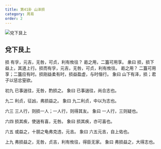 ```yaml
---
title: 第41卦 山泽损
category: 周易
order: 2
---
```


![兌下艮上](https://upload.wikimedia.org/wikipedia/commons/f/f4/Yijing-41.png)

## 兌下艮上

损 有孚，元吉，无咎，可贞，利有攸往？ 曷之用，二簋可用享。
彖曰 损，损下益上，其道上行。损而有孚，元吉，无咎，可贞，利有攸往。 曷之用？ 二簋可用享；二簋应有时。损刚益柔有时，损益盈虚，与时偕行。
象曰 山下有泽，损；君子以惩忿窒欲。

初九 已事遄往，无咎，酌损之。
象曰 已事遄往，尚合志也。

九二 利贞，征凶，弗损益之。
象曰 九二利贞，中以为志也。

六三 三人行，则损一人；一人行，则得其友。
象曰 一人行，三则疑也。

六四 损其疾，使遄有喜，无咎。
象曰 损其疾，亦可喜也。

六五 或益之，十朋之龟弗克违，元吉。
象曰 六五元吉，自上佑也。

上九 弗损益之，无咎，贞吉，利有攸往，得臣无家。
象曰 弗损益之，大得志也。